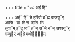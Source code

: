 +++
title = "०८ अहं हि"

+++
अहं᳓ हि᳓ ते हरिवो ब्र᳓ह्म वाजयु᳓र्  
आजिं᳓ या᳓मि स᳓दोति᳓भिः  
तुवा᳓म् इ᳓द् एव᳓ त᳓म् अ᳓मे स᳓म् अश्वयु᳓र्  
गव्यु᳓र् अ᳓ग्रे मथीना᳐᳓म्